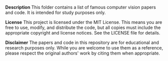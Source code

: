**Description**
This folder contains a list of famous computer vision papers and code. It is intended for study purposes only.

**License**
This project is licensed under the MIT License. This means you are free to use, modify, and distribute the code, but all copies must include the appropriate copyright and license notices. See the LICENSE file for details.

**Disclaimer**
The papers and code in this repository are for educational and research purposes only. While you are welcome to use them as a reference, please respect the original authors' work by citing them when appropriate.

